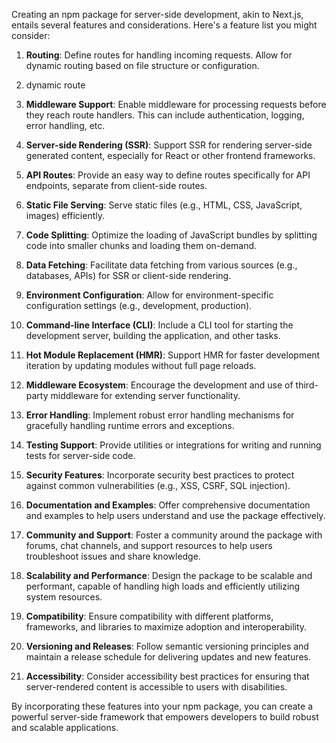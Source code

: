 Creating an npm package for server-side development, akin to Next.js, entails several features and considerations. Here's a feature list you might consider:

1. **Routing**: Define routes for handling incoming requests. Allow for dynamic routing based on file structure or configuration.

2. dynamic route

3. **Middleware Support**: Enable middleware for processing requests before they reach route handlers. This can include authentication, logging, error handling, etc.

4. **Server-side Rendering (SSR)**: Support SSR for rendering server-side generated content, especially for React or other frontend frameworks.

5. **API Routes**: Provide an easy way to define routes specifically for API endpoints, separate from client-side routes.

6. **Static File Serving**: Serve static files (e.g., HTML, CSS, JavaScript, images) efficiently.

7. **Code Splitting**: Optimize the loading of JavaScript bundles by splitting code into smaller chunks and loading them on-demand.

8. **Data Fetching**: Facilitate data fetching from various sources (e.g., databases, APIs) for SSR or client-side rendering.

9. **Environment Configuration**: Allow for environment-specific configuration settings (e.g., development, production).

10. **Command-line Interface (CLI)**: Include a CLI tool for starting the development server, building the application, and other tasks.

11. **Hot Module Replacement (HMR)**: Support HMR for faster development iteration by updating modules without full page reloads.

12. **Middleware Ecosystem**: Encourage the development and use of third-party middleware for extending server functionality.

13. **Error Handling**: Implement robust error handling mechanisms for gracefully handling runtime errors and exceptions.

14. **Testing Support**: Provide utilities or integrations for writing and running tests for server-side code.

15. **Security Features**: Incorporate security best practices to protect against common vulnerabilities (e.g., XSS, CSRF, SQL injection).

16. **Documentation and Examples**: Offer comprehensive documentation and examples to help users understand and use the package effectively.

17. **Community and Support**: Foster a community around the package with forums, chat channels, and support resources to help users troubleshoot issues and share knowledge.

18. **Scalability and Performance**: Design the package to be scalable and performant, capable of handling high loads and efficiently utilizing system resources.

19. **Compatibility**: Ensure compatibility with different platforms, frameworks, and libraries to maximize adoption and interoperability.

20. **Versioning and Releases**: Follow semantic versioning principles and maintain a release schedule for delivering updates and new features.

21. **Accessibility**: Consider accessibility best practices for ensuring that server-rendered content is accessible to users with disabilities.

By incorporating these features into your npm package, you can create a powerful server-side framework that empowers developers to build robust and scalable applications.

